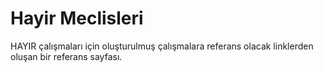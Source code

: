 # Hayir Meclisleri

HAYIR çalışmaları için oluşturulmuş çalışmalara referans olacak linklerden oluşan bir referans sayfası. 


